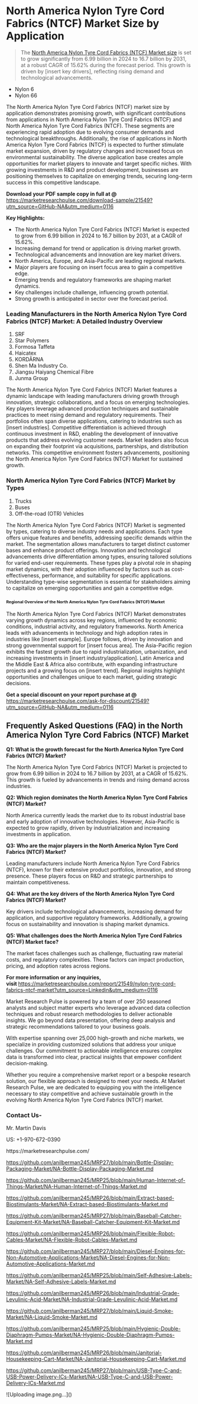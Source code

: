 <h1>North America Nylon Tyre Cord Fabrics (NTCF) Market&nbsp;Size by Application</h1><blockquote><p>The <a href="https://marketresearchpulse.com/download-sample/21549?utm_source=GitHub-NA&amp;utm_medium=0116">North America Nylon Tyre Cord Fabrics (NTCF) Market size</a> is set to grow significantly from 6.99 billion in 2024 to 16.7 billion by 2031, at a robust CAGR of 15.62% during the forecast period. This growth is driven by [insert key drivers], reflecting rising demand and technological advancements.</p></blockquote><ul><li>Nylon 6<li> Nylon 66</li></ul><p>The North America Nylon Tyre Cord Fabrics (NTCF) market size by application demonstrates promising growth, with significant contributions from applications in North America Nylon Tyre Cord Fabrics (NTCF) and North America Nylon Tyre Cord Fabrics (NTCF). These segments are experiencing rapid adoption due to evolving consumer demands and technological breakthroughs. Additionally, the rise of applications in North America Nylon Tyre Cord Fabrics (NTCF) is expected to further stimulate market expansion, driven by regulatory changes and increased focus on environmental sustainability. The diverse application base creates ample opportunities for market players to innovate and target specific niches. With growing investments in R&D and product development, businesses are positioning themselves to capitalize on emerging trends, securing long-term success in this competitive landscape.</p><p><strong>Download your PDF sample copy in full at @ </strong><a href="https://marketresearchpulse.com/download-sample/21549?utm_source=GitHub-NA&amp;utm_medium=0116">https://marketresearchpulse.com/download-sample/21549?utm_source=GitHub-NA&amp;utm_medium=0116</a></p><p><strong>Key Highlights: </strong></p><ul><li>The North America Nylon Tyre Cord Fabrics (NTCF) Market is expected to grow from 6.99 billion in 2024 to 16.7 billion by 2031, at a CAGR of 15.62%.</li><li>Increasing demand for trend or application is driving market growth.</li><li>Technological advancements and innovation are key market drivers.</li><li>North America, Europe, and Asia-Pacific are leading regional markets.</li><li>Major players are focusing on insert focus area to gain a competitive edge.</li><li>Emerging trends and regulatory frameworks are shaping market dynamics.</li><li>Key challenges include challenge, influencing growth potential.</li><li>Strong growth is anticipated in sector over the forecast period.</li></ul><h3>Leading Manufacturers in the North America Nylon Tyre Cord Fabrics (NTCF) Market: A Detailed Industry Overview</h3><ol><li>SRF</li><li>Star Polymers</li><li>Formosa Taffeta</li><li>Haicatex</li><li>KORDÃRNA</li><li>Shen Ma Industry Co.</li><li>Jiangsu Haiyang Chemical Fibre</li><li>Junma Group</li></ol><div class="flex max-w-full flex-col flex-grow"><div class="min-h-8 text-message flex w-full flex-col items-end gap-2 whitespace-normal break-words [.text-message+&amp;]:mt-5" dir="auto" data-message-author-role="assistant" data-message-id="fd8432e4-4910-450d-b182-61b7bfb0a01f" data-message-model-slug="gpt-4o"><div class="flex w-full flex-col gap-1 empty:hidden first:pt-[3px]"><div class="markdown prose w-full break-words dark:prose-invert light"><p>The North America Nylon Tyre Cord Fabrics (NTCF) Market features a dynamic landscape with leading manufacturers driving growth through innovation, strategic collaborations, and a focus on emerging technologies. Key players leverage advanced production techniques and sustainable practices to meet rising demand and regulatory requirements. Their portfolios often span diverse applications, catering to industries such as [insert industries]. Competitive differentiation is achieved through continuous investment in R&amp;D, enabling the development of innovative products that address evolving customer needs. Market leaders also focus on expanding their footprint via acquisitions, partnerships, and distribution networks. This competitive environment fosters advancements, positioning the North America Nylon Tyre Cord Fabrics (NTCF) Market for sustained growth.</p></div></div></div></div><h3>North America Nylon Tyre Cord Fabrics (NTCF) Market by Types</h3><ol><li>Trucks<li> Buses<li> Off-the-road (OTR) Vehicles</li></ol><div class="flex max-w-full flex-col flex-grow"><div class="min-h-8 text-message flex w-full flex-col items-end gap-2 whitespace-normal break-words [.text-message+&amp;]:mt-5" dir="auto" data-message-author-role="assistant" data-message-id="084470be-0bb7-4664-bddf-5156b4f41249" data-message-model-slug="gpt-4o-mini"><div class="flex w-full flex-col gap-1 empty:hidden first:pt-[3px]"><div class="markdown prose w-full break-words dark:prose-invert light"><p>The North America Nylon Tyre Cord Fabrics (NTCF) Market is segmented by types, catering to diverse industry needs and applications. Each type offers unique features and benefits, addressing specific demands within the market. The segmentation allows manufacturers to target distinct customer bases and enhance product offerings. Innovation and technological advancements drive differentiation among types, ensuring tailored solutions for varied end-user requirements. These types play a pivotal role in shaping market dynamics, with their adoption influenced by factors such as cost-effectiveness, performance, and suitability for specific applications. Understanding type-wise segmentation is essential for stakeholders aiming to capitalize on emerging opportunities and gain a competitive edge.</p></div></div></div></div><h3><span style="font-size: 11px;">Regional Overview of the North America Nylon Tyre Cord Fabrics (NTCF) Market</span></h3><div class="flex max-w-full flex-col flex-grow"><div class="min-h-8 text-message flex w-full flex-col items-end gap-2 whitespace-normal break-words [.text-message+&amp;]:mt-5" dir="auto" data-message-author-role="assistant" data-message-id="e9038762-ce64-4e30-91c9-9bd413514231" data-message-model-slug="gpt-4o-mini"><div class="flex w-full flex-col gap-1 empty:hidden first:pt-[3px]"><div class="markdown prose w-full break-words dark:prose-invert light"><p>The North America Nylon Tyre Cord Fabrics (NTCF) Market demonstrates varying growth dynamics across key regions, influenced by economic conditions, industrial activity, and regulatory frameworks. North America leads with advancements in technology and high adoption rates in industries like [insert example]. Europe follows, driven by innovation and strong governmental support for [insert focus area]. The Asia-Pacific region exhibits the fastest growth due to rapid industrialization, urbanization, and increasing investments in [insert industry/application]. Latin America and the Middle East &amp; Africa also contribute, with expanding infrastructure projects and a growing focus on [insert trend]. Regional insights highlight opportunities and challenges unique to each market, guiding strategic decisions.</p></div></div></div></div><p><strong>Get a special discount on your report purchase at @ </strong><a href="https://marketresearchpulse.com/ask-for-discount/21549?utm_source=GitHub-NA&amp;utm_medium=0116">https://marketresearchpulse.com/ask-for-discount/21549?utm_source=GitHub-NA&amp;utm_medium=0116</a></p><h2>Frequently Asked Questions (FAQ) in the North America Nylon Tyre Cord Fabrics (NTCF) Market</h2><p><strong>Q1: What is the growth forecast for the North America Nylon Tyre Cord Fabrics (NTCF) Market?</strong></p><p>The North America Nylon Tyre Cord Fabrics (NTCF) Market is projected to grow from 6.99 billion in 2024 to 16.7 billion by 2031, at a CAGR of 15.62%. This growth is fueled by advancements in trends and rising demand across industries.</p><p><strong>Q2: Which region dominates the North America Nylon Tyre Cord Fabrics (NTCF) Market?</strong></p><p>North America currently leads the market due to its robust industrial base and early adoption of innovative technologies. However, Asia-Pacific is expected to grow rapidly, driven by industrialization and increasing investments in application.</p><p><strong>Q3: Who are the major players in the North America Nylon Tyre Cord Fabrics (NTCF) Market?</strong></p><p>Leading manufacturers include North America Nylon Tyre Cord Fabrics (NTCF), known for their extensive product portfolios, innovation, and strong presence. These players focus on R&amp;D and strategic partnerships to maintain competitiveness.</p><p><strong>Q4: What are the key drivers of the North America Nylon Tyre Cord Fabrics (NTCF) Market?</strong></p><p>Key drivers include technological advancements, increasing demand for application, and supportive regulatory frameworks. Additionally, a growing focus on sustainability and innovation is shaping market dynamics.</p><p><strong>Q5: What challenges does the North America Nylon Tyre Cord Fabrics (NTCF) Market face?</strong></p><p>The market faces challenges such as challenge, fluctuating raw material costs, and regulatory complexities. These factors can impact production, pricing, and adoption rates across regions.</p><p><strong>For more information or any inquiries, visit&nbsp;</strong><a href="https://marketresearchpulse.com/report/21549/nylon-tyre-cord-fabrics-ntcf-market?utm_source=Linkedin&utm_medium=0116">https://marketresearchpulse.com/report/21549/nylon-tyre-cord-fabrics-ntcf-market?utm_source=Linkedin&utm_medium=0116</a></p><p>Market Research Pulse is powered by a team of over 250 seasoned analysts and subject matter experts who leverage advanced data collection techniques and robust research methodologies to deliver actionable insights. We go beyond data presentation, offering deep analysis and strategic recommendations tailored to your business goals.</p><p>With expertise spanning over 25,000 high-growth and niche markets, we specialize in providing customized solutions that address your unique challenges. Our commitment to actionable intelligence ensures complex data is transformed into clear, practical insights that empower confident decision-making.</p><p>Whether you require a comprehensive market report or a bespoke research solution, our flexible approach is designed to meet your needs. At Market Research Pulse, we are dedicated to equipping you with the intelligence necessary to stay competitive and achieve sustainable growth in the evolving North America Nylon Tyre Cord Fabrics (NTCF) market.</p><h3><strong>Contact Us-</strong></h3><p>Mr. Martin Davis</p><p>US: +1-970-672-0390</p><p>https://marketresearchpulse.com/</p><p><a href="https://github.com/anilberman245/MRP27/blob/main/Bottle-Display-Packaging-Market/NA-Bottle-Display-Packaging-Market.md">https://github.com/anilberman245/MRP27/blob/main/Bottle-Display-Packaging-Market/NA-Bottle-Display-Packaging-Market.md</a></p><p><a href="https://github.com/anilberman245/MRP25/blob/main/Human-Internet-of-Things-Market/NA-Human-Internet-of-Things-Market.md">https://github.com/anilberman245/MRP25/blob/main/Human-Internet-of-Things-Market/NA-Human-Internet-of-Things-Market.md</a></p><p><a href="https://github.com/anilberman245/MRP26/blob/main/Extract-based-Biostimulants-Market/NA-Extract-based-Biostimulants-Market.md">https://github.com/anilberman245/MRP26/blob/main/Extract-based-Biostimulants-Market/NA-Extract-based-Biostimulants-Market.md</a></p><p><a href="https://github.com/anilberman245/MRP27/blob/main/Baseball-Catcher-Equipment-Kit-Market/NA-Baseball-Catcher-Equipment-Kit-Market.md">https://github.com/anilberman245/MRP27/blob/main/Baseball-Catcher-Equipment-Kit-Market/NA-Baseball-Catcher-Equipment-Kit-Market.md</a></p><p><a href="https://github.com/anilberman245/MRP26/blob/main/Flexible-Robot-Cables-Market/NA-Flexible-Robot-Cables-Market.md">https://github.com/anilberman245/MRP26/blob/main/Flexible-Robot-Cables-Market/NA-Flexible-Robot-Cables-Market.md</a></p><p><a href="https://github.com/anilberman245/MRP27/blob/main/Diesel-Engines-for-Non-Automotive-Applications-Market/NA-Diesel-Engines-for-Non-Automotive-Applications-Market.md">https://github.com/anilberman245/MRP27/blob/main/Diesel-Engines-for-Non-Automotive-Applications-Market/NA-Diesel-Engines-for-Non-Automotive-Applications-Market.md</a></p><p><a href="https://github.com/anilberman245/MRP25/blob/main/Self-Adhesive-Labels-Market/NA-Self-Adhesive-Labels-Market.md">https://github.com/anilberman245/MRP25/blob/main/Self-Adhesive-Labels-Market/NA-Self-Adhesive-Labels-Market.md</a></p><p><a href="https://github.com/anilberman245/MRP26/blob/main/Industrial-Grade-Levulinic-Acid-Market/NA-Industrial-Grade-Levulinic-Acid-Market.md">https://github.com/anilberman245/MRP26/blob/main/Industrial-Grade-Levulinic-Acid-Market/NA-Industrial-Grade-Levulinic-Acid-Market.md</a></p><p><a href="https://github.com/anilberman245/MRP27/blob/main/Liquid-Smoke-Market/NA-Liquid-Smoke-Market.md">https://github.com/anilberman245/MRP27/blob/main/Liquid-Smoke-Market/NA-Liquid-Smoke-Market.md</a></p><p><a href="https://github.com/anilberman245/MRP25/blob/main/Hygienic-Double-Diaphragm-Pumps-Market/NA-Hygienic-Double-Diaphragm-Pumps-Market.md">https://github.com/anilberman245/MRP25/blob/main/Hygienic-Double-Diaphragm-Pumps-Market/NA-Hygienic-Double-Diaphragm-Pumps-Market.md</a></p><p><a href="https://github.com/anilberman245/MRP26/blob/main/Janitorial-Housekeeping-Cart-Market/NA-Janitorial-Housekeeping-Cart-Market.md">https://github.com/anilberman245/MRP26/blob/main/Janitorial-Housekeeping-Cart-Market/NA-Janitorial-Housekeeping-Cart-Market.md</a></p><p><a href="https://github.com/anilberman245/MRP27/blob/main/USB-Type-C-and-USB-Power-Delivery-ICs-Market/NA-USB-Type-C-and-USB-Power-Delivery-ICs-Market.md">https://github.com/anilberman245/MRP27/blob/main/USB-Type-C-and-USB-Power-Delivery-ICs-Market/NA-USB-Type-C-and-USB-Power-Delivery-ICs-Market.md</a></p>
![Uploading image.png…]()
